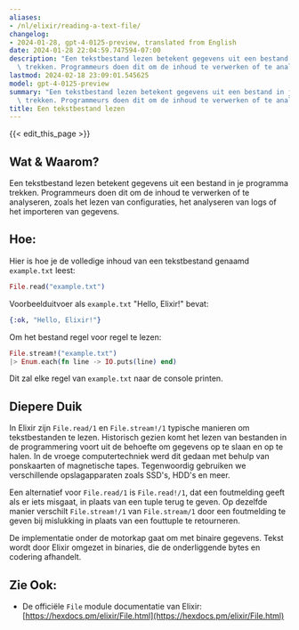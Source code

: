 ```yaml
---
aliases:
- /nl/elixir/reading-a-text-file/
changelog:
- 2024-01-28, gpt-4-0125-preview, translated from English
date: 2024-01-28 22:04:59.747594-07:00
description: "Een tekstbestand lezen betekent gegevens uit een bestand in je programma\
  \ trekken. Programmeurs doen dit om de inhoud te verwerken of te analyseren, zoals\u2026"
lastmod: 2024-02-18 23:09:01.545625
model: gpt-4-0125-preview
summary: "Een tekstbestand lezen betekent gegevens uit een bestand in je programma\
  \ trekken. Programmeurs doen dit om de inhoud te verwerken of te analyseren, zoals\u2026"
title: Een tekstbestand lezen
---
```


{{< edit_this_page >}}

## Wat & Waarom?

Een tekstbestand lezen betekent gegevens uit een bestand in je programma trekken. Programmeurs doen dit om de inhoud te verwerken of te analyseren, zoals het lezen van configuraties, het analyseren van logs of het importeren van gegevens.

## Hoe:

Hier is hoe je de volledige inhoud van een tekstbestand genaamd `example.txt` leest:

```elixir
File.read("example.txt")
```

Voorbeelduitvoer als `example.txt` "Hello, Elixir!" bevat:

```elixir
{:ok, "Hello, Elixir!"}
```

Om het bestand regel voor regel te lezen:

```elixir
File.stream!("example.txt")
|> Enum.each(fn line -> IO.puts(line) end)
```

Dit zal elke regel van `example.txt` naar de console printen.

## Diepere Duik

In Elixir zijn `File.read/1` en `File.stream!/1` typische manieren om tekstbestanden te lezen. Historisch gezien komt het lezen van bestanden in de programmering voort uit de behoefte om gegevens op te slaan en op te halen. In de vroege computertechniek werd dit gedaan met behulp van ponskaarten of magnetische tapes. Tegenwoordig gebruiken we verschillende opslagapparaten zoals SSD's, HDD's en meer.

Een alternatief voor `File.read/1` is `File.read!/1`, dat een foutmelding geeft als er iets misgaat, in plaats van een tuple terug te geven. Op dezelfde manier verschilt `File.stream!/1` van `File.stream/1` door een foutmelding te geven bij mislukking in plaats van een fouttuple te retourneren.

De implementatie onder de motorkap gaat om met binaire gegevens. Tekst wordt door Elixir omgezet in binaries, die de onderliggende bytes en codering afhandelt.

## Zie Ook:

- De officiële `File` module documentatie van Elixir: [https://hexdocs.pm/elixir/File.html](https://hexdocs.pm/elixir/File.html)
